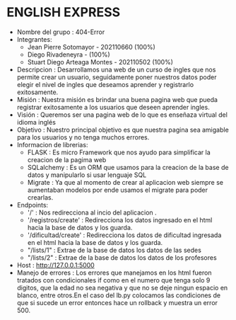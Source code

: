 # ENGLISH EXPRESS
* Nombre del grupo : 404-Error
* Integrantes: 
  + Jean Pierre Sotomayor - 202110660  (100%)
  + Diego Rivadeneyra -                    (100%)
  + Stuart Diego Arteaga Montes - 202110502 (100%)
* Descripcion : Desarrollamos una web de un curso de ingles que nos permite crear un usuario, seguidamente poner nuestros datos
  poder elegir el nivel de ingles que deseamos aprender y registrarlo exitosamente.
* Misión : Nuestra misión es brindar una buena pagina web que pueda registrar exitosamente a los usuarios que deseen aprender ingles.
* Visión : Queremos ser una  pagina web de lo que es enseñaza virtual del idioma inglés
* Objetivo : Nuestro principal objetivo es que nuestra pagina sea amigable para los usuarios y no tenga muchos errores.
* Informacion de librerias:
  + FLASK : Es micro Framework  que nos ayudo para simplificar la creacion de la pagima web 
  + SQLalchemy : Es un ORM que usamos para la creacion de la base de datos y manipularlo si usar lenguaje SQL 
  + Migrate : Ya que al momento de crear al aplicacion web siempre se aumentaban modelos por ende usamos el migrate para poder crearlas.
* Endpoints:
  + '/' : Nos redirecciona al incio del aplicacion .
  + '/registros/create' : Redirecciona los datos ingresado en el html hacia la base de datos y los guarda.
  + '/dificultad/create' : Redirecciona los datos de dificultad ingresada en el html hacia la base de datos y los guarda.
  + "/lists/1" : Extrae de la base de datos los datos de las sedes
  + "/lists/2" : Extrae de la base de datos los datos de los profesores
* Host : http://127.0.0.1:5000 
* Manejo de errores : Los errores que manejamos en los html fueron tratados con condicionales if como en el numero que tenga solo 9 digitos,
  que la edad no sea negativa y que no se deje ningun espacio en blanco, entre otros.En el caso del lb.py colocamos las condiciones de que si sucede un error entonces hace un rollback y muestra un error 500.